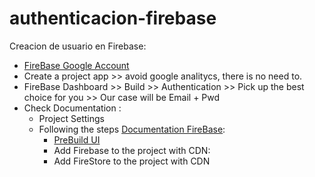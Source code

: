 # authenticacion-firebase

Creacion de usuario en Firebase:
- [FireBase Google Account](https://firebase.google.com/)
- Create a  project app >> avoid google analitycs, there is no need to.
- FireBase Dashboard >> Build >> Authentication >> Pick up the best choice for you >> Our case will be Email + Pwd
- Check Documentation : 
    - Project Settings 
    - Following the steps [Documentation FireBase](https://firebase.google.com/docs/web/setup):
        * [PreBuild UI](https://firebase.google.com/docs/auth/web/firebaseui)
        * Add Firebase to the project with CDN:
        * Add FireStore to the project with CDN
        

